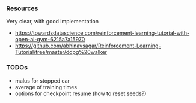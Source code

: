 ### Resources 

Very clear, with good implementation

* https://towardsdatascience.com/reinforcement-learning-tutorial-with-open-ai-gym-6215a7a15970
* https://github.com/abhinavsagar/Reinforcement-Learning-Tutorial/tree/master/ddpg%20walker

### TODOs

* malus for stopped car
* average of training times
* options for checkpoint resume (how to reset seeds?)
